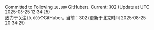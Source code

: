 Committed to Following `10,000` GitHubers. Current: <!-- FOLLOWING_COUNT -->302<!-- FOLLOWING_COUNT --> (Update at UTC <!-- LAST_UPDATED -->2025-08-25 12:34:25<!-- LAST_UPDATED -->)<br>
致力于关注`10,000`个GitHuber。当前：<!-- FOLLOWING_COUNT -->302<!-- FOLLOWING_COUNT --> (更新于北京时间 <!-- LAST_UPDATED_CST -->2025-08-25 20:34:25<!-- LAST_UPDATED_CST -->)
